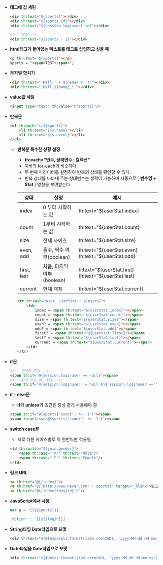 - **태그에 값 세팅**
    
    ```html
    <div th:text="${sports}"></div>
    <div th:text="${sports.id}"></div>
    <div th:text="${session.logincust.id}"></div>
    
    <!-- 연산 -->
    <div th:text="${sports - 1}"></div>
    ```
    
- **html태그가 들어있는 텍스트를 태그로 삽입하고 싶을 때**
    
    ```html
    <p th:utext="${sports}"></p>
    sports = "<span>TEST</span>";
    ```
    
- **문자열 합치기**
    
    ```html
    <div th:text="'Hell,' + ${name} + '!'"></div>
    <div th:text="|Hell,${name},!|"></div>
    ```
    
- **value값 세팅**
    
    ```html
    <input type="text" th:value="@{sports}"/>
    ```
    
- **반복문**
    
    ```html
    <ul th:each="s:${sports}">
    	<li th:text="${s.name}"></li>
    	<li th:text="${s.event}"></li>
    </ul>
    ```
    
    - **반복문 특수한 상황 설정**
        - **th:each="변수, 상태변수 : 컬렉션"**
        - 자바의 for-each와 비슷하다
        - 두 번째 파라미터를 설정하여 반복의 상태를 확인할 수 있다.
        - 반복 상태를 나타내 주는 상태변수는 생략이 가능하며 자동으로 [ **변수명 + Stat** ] 명칭을 부여받는다.
        
        | 상태 | 설명 | 예시 |
        | --- | --- | --- |
        | index | 0 부터 시작하는 값 | th:text="${userStat.index} |
        | count | 1부터 시작하는 값 | th:text="${userStat.count} |
        | size | 전체 사이즈 | th:text="${userStat.size} |
        | even, odd | 홀수, 짝수 여부(boolean) | th:text="${userStat.even} th:text="${userStat.odd} |
        | first, last | 처음, 마지막 여부(boolean) | h:text="${userStat.first} th:text="${userStat.last} |
        | current | 현재 객체 | th:text="${userStat.current} |
        
        ```html
        <tr th:each="user, userStat : ${users}">
            <td>
                index = <span th:text="${userStat.index}"></span>
                count = <span th:text="${userStat.count}"></span>
                size = <span th:text="${userStat.size}"></span>
                even? = <span th:text="${userStat.even}"></span>
                odd? = <span th:text="${userStat.odd}"></span>
                first? = <span th:text="${userStat.first}"></span>
                last? = <span th:text="${userStat.last}"></span>
                current = <span th:text="${userStat.current}"></span>
            </td>
        </tr>
        ```
        
- **if문**
    
    ```html
    <!-- 한가지 조건 -->
    <span th:if="@{session.loginuser == null}"><span>
    <!-- and 또는 or 추가 -->
    <span th:if="@{session.loginuser != null and session.loginuser ==''}"><span>
    ```
    
- **if - else문**
    - **if**와 **unless**의 조건은 항상 같게 사용해야 함
    
    ```html
    <span th:if="@{sports['count'] != '1'}"><span>
    <span th:unless="@{sports['count'] != '1'}"><span>
    ```
    
- **switch case문**
    - 서로 다른 케이스별로 딱 한번씩만 적용됨
    
    ```html
    <td th:switch="${join.gender}">
    	<span th:case="'M'" th:text="Male"/>
    	<span th:case="'F'" th:text="Female"/>
    </td>
    ```
    
- **링크 URL**
    
    ```html
    <a th:href="@{/index}"/>
    <a th:href="${'http://www.naver.com' + sports}" target="_blank">링크</a>
    <a th:href="@{/index(id=${id})}"/>
    ```
    
- **JavaScript에서 사용**
    
    ```jsx
    var a = '[[${sports}]]';
    
    'action' : '[[@{/login}]]'
    ```
    
- **String타입 Date타입으로 포멧**
    
    ```html
    <div th:text="${#temporals.format(item.createDt, 'yyyy-MM-dd HH:mm:ss')}"></div>
    ```
    
- **Date타입을 Date타입으로 포맷**
    
    ```html
    <div th:text="${#dates.format(item.createDt, 'yyyy-MM-dd HH:mm:ss')}"></div>
    ```
